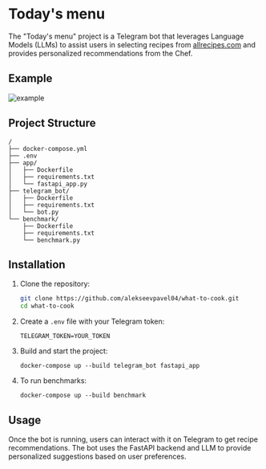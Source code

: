 # Today's menu

The "Today's menu" project is a Telegram bot that leverages Language Models (LLMs) to assist users in selecting recipes from [allrecipes.com](https://www.allrecipes.com) and provides personalized recommendations from the Chef.

## Example
![example](https://github.com/user-attachments/assets/77ede96d-399b-49f6-93da-5c5b5f566e46)


## Project Structure
```
/
├── docker-compose.yml
├── .env
├── app/
│   ├── Dockerfile
│   ├── requirements.txt
│   └── fastapi_app.py
├── telegram_bot/
│   ├── Dockerfile
│   ├── requirements.txt
│   └── bot.py
└── benchmark/
    ├── Dockerfile
    ├── requirements.txt
    └── benchmark.py
```

## Installation

1. Clone the repository:
   ```bash
   git clone https://github.com/alekseevpavel04/what-to-cook.git
   cd what-to-cook
   ```

2. Create a `.env` file with your Telegram token:
   ```
   TELEGRAM_TOKEN=YOUR_TOKEN
   ```

3. Build and start the project:
   ```
   docker-compose up --build telegram_bot fastapi_app
   ```

4. To run benchmarks:
   ```
   docker-compose up --build benchmark
   ```


## Usage

Once the bot is running, users can interact with it on Telegram to get recipe recommendations. The bot uses the FastAPI backend and LLM to provide personalized suggestions based on user preferences.
